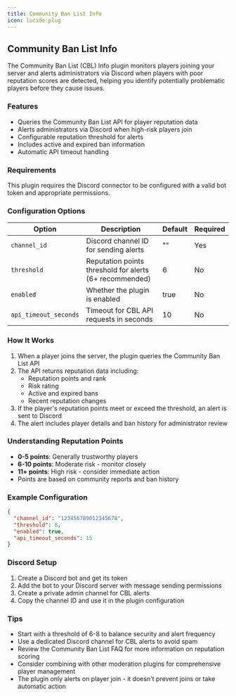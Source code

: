 ```yaml
---
title: Community Ban List Info
icon: lucide:plug
---
```


## Community Ban List Info

The Community Ban List (CBL) Info plugin monitors players joining your server and alerts administrators via Discord when players with poor reputation scores are detected, helping you identify potentially problematic players before they cause issues.

### Features

- Queries the Community Ban List API for player reputation data
- Alerts administrators via Discord when high-risk players join
- Configurable reputation threshold for alerts
- Includes active and expired ban information
- Automatic API timeout handling

### Requirements

This plugin requires the Discord connector to be configured with a valid bot token and appropriate permissions.

### Configuration Options

| Option | Description | Default | Required |
|--------|-------------|---------|----------|
| `channel_id` | Discord channel ID for sending alerts | "" | Yes |
| `threshold` | Reputation points threshold for alerts (6+ recommended) | 6 | No |
| `enabled` | Whether the plugin is enabled | true | No |
| `api_timeout_seconds` | Timeout for CBL API requests in seconds | 10 | No |

### How It Works

1. When a player joins the server, the plugin queries the Community Ban List API
2. The API returns reputation data including:
   - Reputation points and rank
   - Risk rating
   - Active and expired bans
   - Recent reputation changes
3. If the player's reputation points meet or exceed the threshold, an alert is sent to Discord
4. The alert includes player details and ban history for administrator review

### Understanding Reputation Points

- **0-5 points**: Generally trustworthy players
- **6-10 points**: Moderate risk - monitor closely
- **11+ points**: High risk - consider immediate action
- Points are based on community reports and ban history

### Example Configuration

```json
{
  "channel_id": "123456789012345678",
  "threshold": 8,
  "enabled": true,
  "api_timeout_seconds": 15
}
```

### Discord Setup

1. Create a Discord bot and get its token
2. Add the bot to your Discord server with message sending permissions
3. Create a private admin channel for CBL alerts
4. Copy the channel ID and use it in the plugin configuration

### Tips

- Start with a threshold of 6-8 to balance security and alert frequency
- Use a dedicated Discord channel for CBL alerts to avoid spam
- Review the Community Ban List FAQ for more information on reputation scoring
- Consider combining with other moderation plugins for comprehensive player management
- The plugin only alerts on player join - it doesn't prevent joins or take automatic action
